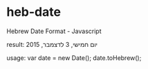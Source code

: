 # heb-date
Hebrew Date Format - Javascript

result: 
יום חמישי, 3 לדצמבר, 2015

usage:
var date = new Date();
date.toHebrew();
